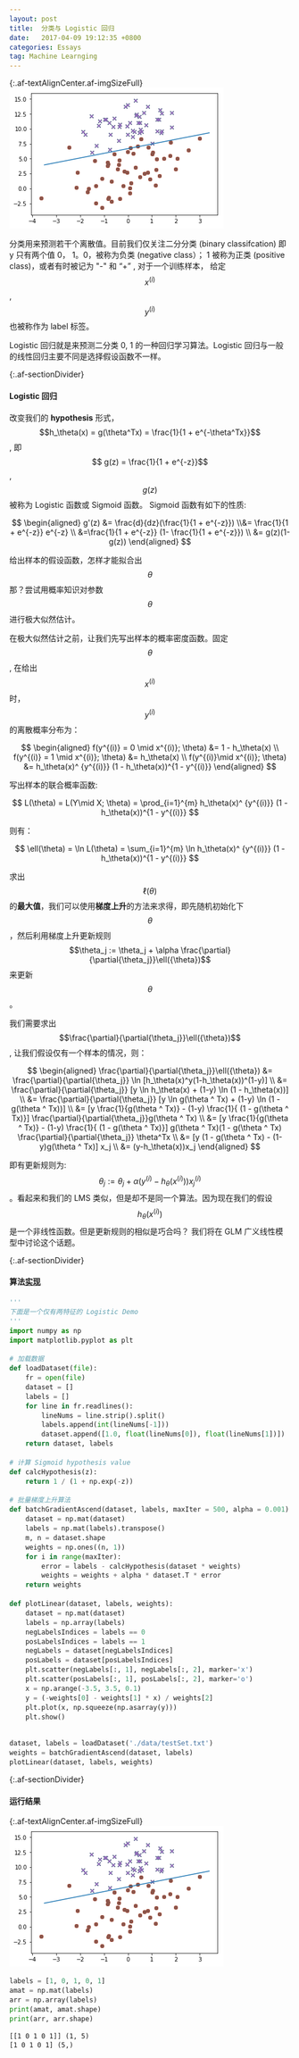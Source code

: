 ```yaml
---
layout: post
title:  分类与 Logistic 回归
date:   2017-04-09 19:12:35 +0800
categories: Essays
tag: Machine Learnging
---
```

{:.af-textAlignCenter.af-imgSizeFull}
<img src="/assets/imgs/2017-04-09-classification.png">

分类用来预测若干个离散值。目前我们仅关注二分分类 (binary classifcation) 即 y 只有两个值 0， 1。0，被称为负类 (negative class）； 1 被称为正类 (positive class)，或者有时被记为 "-" 和 “+” , 对于一个训练样本， 给定 $$x^{(i)}$$,  $$y^{(i)}$$ 也被称作为 label 标签。

Logistic 回归就是来预测二分类 0, 1 的一种回归学习算法。Logistic 回归与一般的线性回归主要不同是选择假设函数不一样。

{:.af-sectionDivider}
#### Logistic 回归

改变我们的 **hypothesis** 形式， $$h_\theta(x) = g(\theta^Tx) = \frac{1}{1 + e^{-\theta^Tx}}$$ , 即 $$ g(z) = \frac{1}{1 + e^{-z}}$$, $$g(z)$$  被称为 Logistic 函数或 Sigmoid 函数。 Sigmoid 函数有如下的性质: 

$$
\begin{aligned}
g'(z) &= \frac{d}{dz}(\frac{1}{1 + e^{-z}}) 
\\&= \frac{1}{1 + e^{-z}} e^{-z}
\\ &=\frac{1}{1 + e^{-z}} (1- \frac{1}{1 + e^{-z}})
\\ &= g(z)(1-g(z))
\end{aligned}
$$

给出样本的假设函数，怎样才能拟合出 $$\theta$$ 那？尝试用概率知识对参数 $$\theta$$ 进行极大似然估计。

在极大似然估计之前，让我们先写出样本的概率密度函数。固定 $$\theta$$, 在给出 $$x^{(i)}$$ 时， $$y^{(i)}$$  的离散概率分布为：

$$
\begin{aligned}
f(y^{(i)} = 0 \mid x^{(i)}; \theta) &= 1 - h_\theta(x)
\\
f(y^{(i)} = 1 \mid x^{(i)}; \theta) &= h_\theta(x)
\\
f(y^{(i)}\mid x^{(i)}; \theta) &= h_\theta(x)^ {y^{(i)}} (1 - h_\theta(x))^{1 - y^{(i)}}
\end{aligned}
$$

写出样本的联合概率函数:

$$
L(\theta) = L(Y\mid X; \theta) = \prod_{i=1}^{m} h_\theta(x)^ {y^{(i)}} (1 - h_\theta(x))^{1 - y^{(i)}}
$$

则有：

$$
\ell(\theta) = \ln L(\theta) = \sum_{i=1}^{m} \ln h_\theta(x)^ {y^{(i)}} (1 - h_\theta(x))^{1 - y^{(i)}}
$$

求出 $$ \ell(\theta) $$ 的**最大值**，我们可以使用**梯度上升**的方法来求得，即先随机初始化下 $$\theta$$ ，然后利用梯度上升更新规则 $$\theta_j := \theta_j + \alpha \frac{\partial}{\partial{\theta_j}}\ell({\theta})$$ 来更新  $$\theta$$。

我们需要求出 $$\frac{\partial}{\partial{\theta_j}}\ell({\theta})$$, 让我们假设仅有一个样本的情况，则：

$$
\begin{aligned}
\frac{\partial}{\partial{\theta_j}}\ell({\theta}) &=  \frac{\partial}{\partial{\theta_j}} \ln [h_\theta(x)^y(1-h_\theta(x))^(1-y)]
\\ &= \frac{\partial}{\partial{\theta_j}} [y \ln h_\theta(x) + (1-y) \ln (1 - h_\theta(x))]
\\ &= \frac{\partial}{\partial{\theta_j}} [y \ln g(\theta ^ Tx) + (1-y) \ln (1 - g(\theta ^ Tx))]
\\ &= [y \frac{1}{g(\theta ^ Tx)} - (1-y) \frac{1}{ (1 - g(\theta ^ Tx)}] \frac{\partial}{\partial{\theta_j}}g(\theta ^ Tx)
\\ &= [y \frac{1}{g(\theta ^ Tx)} - (1-y) \frac{1}{ (1 - g(\theta ^ Tx)}] g(\theta ^ Tx)(1 - g(\theta ^ Tx) \frac{\partial}{\partial{\theta_j}} \theta^Tx
\\ &= [y (1 - g(\theta ^ Tx) - (1-y)g(\theta ^ Tx)] x_j
\\ &= (y-h_\theta(x))x_j
\end{aligned}
$$

即有更新规则为:$$\theta_j := \theta_j + \alpha (y^{(i)}-h_\theta(x^{(i)}))x_j^{(i)}$$ 。看起来和我们的 LMS 类似，但是却不是同一个算法。因为现在我们的假设 $$h_\theta(x^{(i)})$$ 是一个非线性函数。但是更新规则的相似是巧合吗？ 我们将在 GLM 广义线性模型中讨论这个话题。

{:.af-sectionDivider}
#### 算法[实现](https://github.com/AaronFlower/MachineLearning/blob/master/04-logistic-regression/myLogRegres.py)

```python
'''
下面是一个仅有两特征的 Logistic Demo
'''
import numpy as np
import matplotlib.pyplot as plt

# 加载数据
def loadDataset(file):
    fr = open(file)
    dataset = []
    labels = []
    for line in fr.readlines():
        lineNums = line.strip().split()
        labels.append(int(lineNums[-1]))
        dataset.append([1.0, float(lineNums[0]), float(lineNums[1])])
    return dataset, labels

# 计算 Sigmoid hypothesis value
def calcHypothesis(z):
    return 1 / (1 + np.exp(-z))

# 批量梯度上升算法      
def batchGradientAscend(dataset, labels, maxIter = 500, alpha = 0.001):
    dataset = np.mat(dataset)
    labels = np.mat(labels).transpose()
    m, n = dataset.shape
    weights = np.ones((n, 1))
    for i in range(maxIter):
        error = labels - calcHypothesis(dataset * weights) 
        weights = weights + alpha * dataset.T * error
    return weights

def plotLinear(dataset, labels, weights):
    dataset = np.mat(dataset)
    labels = np.array(labels)
    negLabelsIndices = labels == 0
    posLabelsIndices = labels == 1
    negLabels = dataset[negLabelsIndices]
    posLabels = dataset[posLabelsIndices]
    plt.scatter(negLabels[:, 1], negLabels[:, 2], marker='x')
    plt.scatter(posLabels[:, 1], posLabels[:, 2], marker='o')
    x = np.arange(-3.5, 3.5, 0.1)
    y = (-weights[0] - weights[1] * x) / weights[2]
    plt.plot(x, np.squeeze(np.asarray(y)))
    plt.show()
    
```


```python
dataset, labels = loadDataset('./data/testSet.txt')
weights = batchGradientAscend(dataset, labels)
plotLinear(dataset, labels, weights)

```

{:.af-sectionDivider}
#### 运行结果

{:.af-textAlignCenter.af-imgSizeFull}
<img src="/assets/imgs/2017-04-09-classification.png">


```python
labels = [1, 0, 1, 0, 1]
amat = np.mat(labels)
arr = np.array(labels)
print(amat, amat.shape)
print(arr, arr.shape)
```

    [[1 0 1 0 1]] (1, 5)
    [1 0 1 0 1] (5,)

